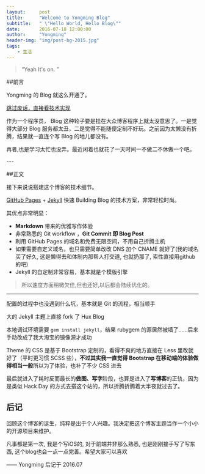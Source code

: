 ```yaml
---
layout:     post
title:      "Welcome to Yongming Blog"
subtitle:   " \"Hello World, Hello Blog\""
date:       2016-07-18 12:00:00
author:     "Yongming"
header-img: "img/post-bg-2015.jpg"
tags:
    - 生活
---
```


> “Yeah It's on. ”


##前言

Yongming 的 Blog 就这么开通了。

[跳过废话，直接看技术实现 ](#build)



作为一个程序员， Blog 这种轮子要是挂在大众博客程序上就太没意思了。一是觉得大部分 Blog 服务都太丑，二是觉得不能随便定制不好玩。之前因为太懒没有折腾，结果就一直连个写 Blog 的地儿都没有。

再者,也是学习太忙也没弄。最近闲着也就花了一天时间一不做二不休做一个吧。


<p id = "build"></p>
---

##正文

接下来说说搭建这个博客的技术细节。  

 [GitHub Pages](https://pages.github.com/) + [Jekyll](http://jekyllrb.com/) 快速 Building Blog 的技术方案，非常轻松时尚。

其优点非常明显：

* **Markdown** 带来的优雅写作体验
* 非常熟悉的 Git workflow ，**Git Commit 即 Blog Post**
* 利用 GitHub Pages 的域名和免费无限空间，不用自己折腾主机
* 如果需要自定义域名，也只需要简单改改 DNS 加个 CNAME 就好了(我的域名买了好久, 这是懒得去和体制内那帮人打交道, 也就扔那了, 索性直接用github的吧)
* Jekyll 的自定制非常容易，基本就是个模版引擎


> 所以速度方面稍微欠佳,但也还好,以后都会陆续优化的。


---

配置的过程中也没遇到什么坑，基本就是 Git 的流程，相当顺手

大的 Jekyll 主题上直接 fork 了 Hux Blog

本地调试环境需要 `gem install jekyll`，结果 rubygem 的源居然被墙了……后来手动改成了我大淘宝的镜像源才成功

Theme 的 CSS 是基于 Bootstrap 定制的，看得不爽的地方直接在 Less 里改就好了（平时更习惯 SCSS 些），**不过其实我一直觉得 Bootstrap 在移动端的体验做得相当一般**所以为了体验，也补了不少 CSS 进去

最后就进入了耗时反而最长的**做图、写字**阶段，也算是进入了**写博客**的正轨，因为是类似 Hack Day 的方式去搭这个站的，所以折腾折腾着大半夜就过去了。



## 后记

回顾这个博客的诞生，纯粹是出于个人兴趣。我决定把这个博客主题当作一个小小的开源项目来维护。

凡事都是第一次, 我是个写iOS的, 对于前端并非那么熟悉, 也是刚刚接手写了写东西, 这个blog也会一点一点完善。希望大家可以喜欢

—— Yongming 后记于 2016.07
